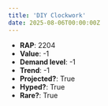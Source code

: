 ```yaml
---
title: 'DIY Clockwork'
date: 2025-08-06T00:00:00Z
---
```

- **RAP**: 2204
- **Value**: -1
- **Demand level**: -1
- **Trend**: -1
- **Projected?**: True
- **Hyped?**: True
- **Rare?**: True
